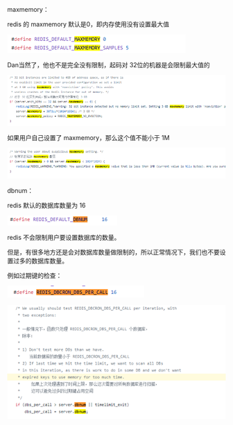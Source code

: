 maxmemory：

redis 的 maxmemory 默认是0，即内存使用没有设置最大值

![122db179fdc4cbe28287ef509f32236](images\122db179fdc4cbe28287ef509f32236.png)

Dan当然了，他也不是完全没有限制，起码对 32位的机器是会限制最大值的

![1587870591066](images/1587870591066.png)

如果用户自己设置了 maxmemory，那么这个值不能小于 1M

![1587870607003](images/1587870607003.png)



dbnum：

redis 默认的数据库数量为 16

![1587870737434](images/1587870737434.png)

redis 不会限制用户要设置数据库的数量。

但是，有很多地方还是会对数据库数量做限制的，所以正常情况下，我们也不要设置过多的数据库数量。

例如过期键的检查：

![1587870871724](images/1587870871724.png)

![1587870829187](images/1587870829187.png)